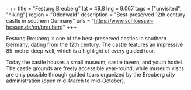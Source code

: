 +++
title = "Festung Breuberg"
lat = 49.8
lng = 9.067
tags = ["unvisited", "hiking"]
region = "Odenwald"
description = "Best-preserved 12th century castle in southern Germany"
urls = "https://www.schloesser-hessen.de/en/breuberg"
+++

Festung Breuberg is one of the best-preserved castles in southern Germany, dating from the 12th century. The castle features an impressive 85-metre-deep well, which is a highlight of every guided tour.

Today the castle houses a small museum, castle tavern, and youth hostel. The castle grounds are freely accessible year-round, while museum visits are only possible through guided tours organized by the Breuberg city administration (open mid-March to mid-October).